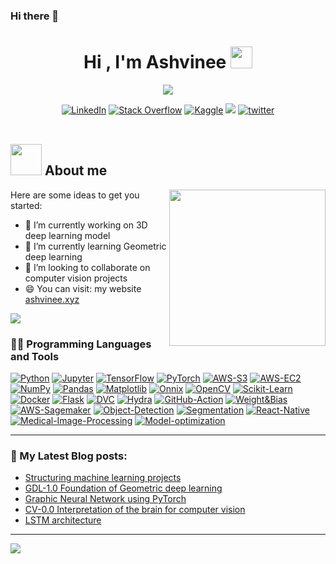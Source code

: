 ### Hi there 👋
<h1 align="center">Hi , I'm Ashvinee <img src="https://media.giphy.com/media/hvRJCLFzcasrR4ia7z/giphy.gif" width="35"></h1>
<p align="center">
  <a href="https://github.com/DenverCoder1/readme-typing-svg"><img src="https://readme-typing-svg.herokuapp.com?font=Time+New+Roman&color=%23C8BE25&size=25&center=true&vCenter=true&width=600&height=100&lines=an+ML+Engineer;with+Computer+Science+background;Highly+motivated+and+enthusiastic;computer+vision+professional;Proven+track+record;of+research+and+development;with+several+publications+and+awards+in+deep+learning;Passionate+about+learning+and+innovation"></a>
</p>

<div align=center>
        <a href="https://www.linkedin.com/in/ashvinee04/"><img src="https://img.shields.io/badge/Linkedin-0077b5?style=flat&logo=linkedin" alt="LinkedIn" /></a>
        <a href="https://stackoverflow.com/users/22609728/ashvinee-ashvinee"><img src="https://img.shields.io/badge/Stack Overflow-f48024?style=flat&logo=stackoverflow&logoColor=white" alt="Stack Overflow" /></a>
        <a href="https://www.kaggle.com/sparten"><img src="https://img.shields.io/badge/Kaggle-ADD8E6?style=flat&logo=kaggle&logoColor=white" alt="Kaggle" /></a>
        <a href="ashvineek9@gmail.com"><img src="https://img.shields.io/badge/Mail-FF0000?style=flat&logo=Mail&logoColor=white" /></a>
        <a href="https://twitter.com/AshvineeK4"><img src="https://img.shields.io/badge/twitter-ADD8E6?style=flat&logo=Mail&logoColor=white"  alt="twitter" /></a>
</div>
    
<br>
</p>

	
## <picture><img src = "https://github.com/7oSkaaa/7oSkaaa/blob/main/Images/about_me.gif?raw=true" width = 50px></picture> About me

<picture> <img align="right" src="https://github.com/7oSkaaa/7oSkaaa/blob/main/Images/Right_Side.gif?raw=true" width = 250px></picture>


Here are some ideas to get you started:

- 🔭 I’m currently working on 3D deep learning model
- 🌱 I’m currently learning Geometric deep learning
- 👯 I’m looking to collaborate on computer vision projects
- 😄 You can visit: my website [ashvinee.xyz](https://www.ashvinee.xyz/)

<a href="https://www.youtube.com/watch?v=dQw4w9WgXcQ"><img src="https://user-images.githubusercontent.com/73097560/115834477-dbab4500-a447-11eb-908a-139a6edaec5c.gif"></a>

<h3>👨‍💻 Programming Languages and Tools</h3>

  <p>
      <a href="https://github.com/search?q=user%3ASparten-Ashvinee+language%3Apython"><img alt="Python" src="https://img.shields.io/badge/Python-14354C.svg?logo=python&logoColor=white"></a>
      <a href="https://github.com/search?q=user%3ASparten-Ashvinee+language%3Ajupyter"><img alt="Jupyter" src="https://img.shields.io/badge/Jupyter-FFFFFF.svg?logo=jupyter&logoColor=orange"></a>
      <a href="https://github.com/search?q=user%3ASparten-Ashvinee+language%3Atensorflow"><img alt="TensorFlow" src="https://img.shields.io/badge/TensorFlow-FFFFFF.svg?logo=tensorflow&logoColor=orange"></a>
      <a href="https://github.com/search?q=user%3ASparten-Ashvinee+language%3Apytorch"><img alt="PyTorch" src="https://img.shields.io/badge/PyTorch-FFFFFF.svg?logo=pytorch&logoColor=orange"></a>
      <a href="https://github.com/search?q=user%3ASparten-Ashvinee+language%3Aaws"><img alt="AWS-S3" src="https://img.shields.io/badge/aws%20S3-FFFFFF.svg?logo=aws%20S3&logoColor=orange"></a>
      <a href="https://github.com/search?q=user%3ASparten-Ashvinee+language%3Aaws"><img alt="AWS-EC2" src="https://img.shields.io/badge/aws%20EC2-FFFFFF.svg?logo=aws%20EC2&logoColor=orange"></a>
      <a href="https://github.com/search?q=user%3ASparten-Ashvinee+language%3Anumpy"><img alt="NumPy" src="https://img.shields.io/badge/NumPy-FFFFFF.svg?logo=numpy&logoColor=blue"></a>
      <a href="https://github.com/search?q=user%3ASparten-Ashvinee+language%3Apandas"><img alt="Pandas" src="https://img.shields.io/badge/Pandas-FFFFFF.svg?logo=pandas&logoColor=black"></a>
      <a href="https://github.com/search?q=user%3ASparten-Ashvinee+language%3Amatplotlib"><img alt="Matplotlib" src="https://img.shields.io/badge/Matplotlib-FFFFFF.svg?logo=matplotlib&logoColor=blue"></a>
      <a href="https://github.com/search?q=user%3ASparten-Ashvinee+language%3Aonnix"><img alt="Onnix" src="https://img.shields.io/badge/Onnix-FFFFFF.svg?logo=onnix&logoColor=gray"></a>
      <a href="https://github.com/search?q=user%3ASparten-Ashvinee+language%3Aopencv"><img alt="OpenCV" src="https://img.shields.io/badge/OpenCV-FFFFFF.svg?logo=opencv&logoColor=green"></a>
      <a href="https://github.com/search?q=user%3ASparten-Ashvinee+language%3Ascilearn"><img alt="Scikit-Learn" src="https://img.shields.io/badge/SciLearn-FFFFFF.svg?logo=scilearn&logoColor=orange"></a>
      <a href="https://github.com/search?q=user%3ASparten-Ashvinee+language%3Adocker"><img alt="Docker" src="https://img.shields.io/badge/Docker-FFFFFF.svg?logo=docker&logoColor=blue"></a>
      <a href="https://github.com/search?q=user%3ASparten-Ashvinee+language%3Aflask"><img alt="Flask" src="https://img.shields.io/badge/Flask-FFFFFF.svg?logo=flask&logoColor=blue"></a>
      <a href="https://github.com/search?q=user%3ASparten-Ashvinee+language%3Advc"><img alt="DVC" src="https://img.shields.io/badge/DVC-FFFFFF.svg?logo=dvc&logoColor=blue"></a>
      <a href="https://github.com/search?q=user%3ASparten-Ashvinee+language%3Ahydra"><img alt="Hydra" src="https://img.shields.io/badge/Hydra-FFFFFF.svg?logo=hydra&logoColor=orange"></a>
      <a href="https://github.com/search?q=user%3ASparten-Ashvinee+language%3Agithub"><img alt="GitHub-Action" src="https://img.shields.io/badge/GitHub-Action-FFFFFF.svg?logo=github&logoColor=blue"></a>
      <a href="https://github.com/search?q=user%3ASparten-Ashvinee+language%3AWeight&Bias"><img alt="Weight&Bias" src="https://img.shields.io/badge/Weight&Bias-FFFFFF.svg?logo=Weight&Bias&logoColor=orange"></a>
      <a href="https://github.com/search?q=user%3ASparten-Ashvinee+language%3AAWS-Sagemaker"><img alt="AWS-Sagemaker" src="https://img.shields.io/badge/AWS-Sagemaker-FFFFFF.svg?logo=AWS-Sagemaker&logoColor=orange"></a>
      <a href="https://github.com/search?q=user%3ASparten-Ashvinee+language%3AObject-Detection"><img alt="Object-Detection" src="https://img.shields.io/badge/Object-Detection-FFFFFF.svg?logo=Object-Detection&logoColor=res"></a>
      <a href="https://github.com/search?q=user%3ASparten-Ashvinee+language%3ASegmentation"><img alt="Segmentation" src="https://img.shields.io/badge/Segmentation-FFFFFF.svg?logo=Segmentation&logoColor=red"></a>
      <a href="https://github.com/search?q=user%3ASparten-Ashvinee+language%3AReact-Native"><img alt="React-Native" src="https://img.shields.io/badge/React-Native-FFFFFF.svg?logo=React-Native&logoColor=blue"></a>
      <a href="https://github.com/search?q=user%3ASparten-Ashvinee+language%3AMedical-Image-Processing"><img alt="Medical-Image-Processing" src="https://img.shields.io/badge/Medical-Image-Processing-FFFFFF.svg?logo=Medical-Image-Processing&logoColor=red"></a>
      <a href="https://github.com/search?q=user%3ASparten-Ashvinee+language%3AModel-optimization"><img alt="Model-optimization" src="https://img.shields.io/badge/Model-optimization-FFFFFF.svg?logo=tensorflow&logoColor=red"></a>
  </p>

---

### 📕 My Latest Blog posts:
<!-- BLOG-POST-LIST:START -->
- [Structuring machine learning projects](https://ashvineek9.wixsite.com/website/post/structuring-machine-learning-projects)
- [GDL-1.0 Foundation of Geometric deep learning](https://ashvineek9.wixsite.com/website/post/foundationofgeometricdeeplearning)
- [Graphic Neural Network using PyTorch](https://ashvineek9.wixsite.com/website/post/gnn-using-pytorch)
- [CV-0.0 Interpretation of the brain for computer vision](https://ashvineek9.wixsite.com/website/post/interpretation-of-the-brain-for-computer-vision)
- [LSTM architecture](https://ashvineek9.wixsite.com/website/post/lstm-architecture)
<!-- BLOG-POST-LIST:END -->
---

<a href="https://www.youtube.com/watch?v=dQw4w9WgXcQ"><img src="https://user-images.githubusercontent.com/73097560/115834477-dbab4500-a447-11eb-908a-139a6edaec5c.gif"></a>


